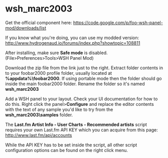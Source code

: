 # wsh_marc2003

Get the official component here: https://code.google.com/p/foo-wsh-panel-mod/downloads/list

If you know what you're doing, you can use my modded version: http://www.hydrogenaud.io/forums/index.php?showtopic=108811

After installing, make sure **Safe mode** is disabled. (File>Preferences>Tools>WSH Panel Mod)

Download the zip file from the link just to the right. Extract folder contents in to your foobar2000 profile folder, 
usually located at **%appdata%\foobar2000**. If using portable mode then the folder should go inside the main
foobar2000 folder. Rename the folder so it's named **wsh_marc2003**

Add a WSH panel to your layout. Check your UI documentation for how to do this. Right click the panel>**Configure**
and replace the editor contents with the text of any sample you'd like to try from the **wsh_marc2003\samples** folder.

The **Last.fm Artist Info - User Charts - Recommended artists** script requires your own Last.fm API KEY which
you can acquire from this page: http://www.last.fm/api/accounts 

While the API KEY has to be set inside the script, all other script configuration options can be found
on the right click menu.
